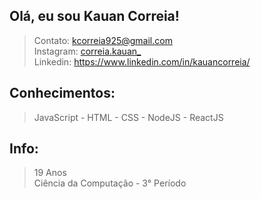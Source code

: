 ## Olá, eu sou Kauan Correia!
> Contato: kcorreia925@gmail.com  <br /> 
Instagram: [correia.kauan_](https://www.instagram.com/correia.kauan_/) <br />
Linkedin: https://www.linkedin.com/in/kauancorreia/

## Conhecimentos: 
> JavaScript - HTML - CSS - NodeJS - ReactJS <br />

## Info: 
> 19 Anos <br /> 
 Ciência da Computação - 3° Período <br /> 

